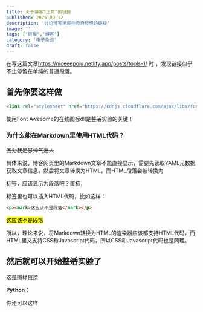 ```yaml
---
title: 关于博客“正常”的链接
published: 2025-09-12
description: '讨论博客里那些奇奇怪怪的链接'
image: ''
tags: ["链接","博客"]
category: '电子杂谈'
draft: false 
---
```


在写这篇文章<https://niceeepoiu.netlify.app/posts/tools-1/> 时 ，发现链接似乎不止停留在单纯的普通段落。

<link rel="stylesheet" href="https://cdnjs.cloudflare.com/ajax/libs/font-awesome/7.0.1/css/all.min.css">

## 首先你要这样做

```markdown
<link rel="stylesheet" href="https://cdnjs.cloudflare.com/ajax/libs/font-awesome/7.0.1/css/all.min.css">
```

使用Font Awesome的在线图标dll是~~整活~~实验的关键！

### 为什么能在Markdown里使用HTML代码？

~~因为我足够帅气逼人~~

具体来说，博客网页里的Markdown文章不能直接显示，需要先读取YAML元数据获取文章信息，然后将文章转换为HTML，而HTML段落会被转换为<p>标签，应该显示为段落吧？蛋柿，<p>标签里也可以插入HTML代码，比如这样：

```html
<p><mark>这应该不是段落</mark></p>
```

<mark>这应该不是段落</mark>

所以，理论来说，将Markdown转换为HTML的渲染器应该都支持HTML代码，而HTML里又支持CSS和Javascript代码，所以CSS和Javascript代码也是同理。

## 然后就可以开始~~整活~~实验了

这是图标链接

**Python：** [<i class="fa-brands fa-python"></i>](https://www.python.org/)

你还可以这样

[<mark><i class="fa-brands fa-python"></i></mark>](https://www.python.org/)
